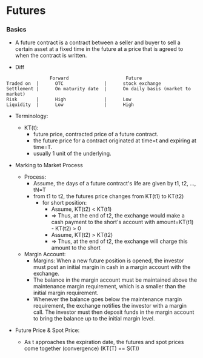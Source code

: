 # Futures

### Basics
* A future contract is a contract between a seller and buyer to sell a certain asset at a fixed time in the future at a price that is agreed to when the contract is written.

* Diff
~~~text
                Forward                     Future
Traded on  |      OTC               |      stock exchange
Settlement |      On maturity date  |      On daily basis (market to market)
Risk       |      High              |      Low
Liquidity  |      Low               |      High 
~~~


* Terminology:
    * KT(t):
        * future price, contracted price of a future contract.
        * the future price for a contract originated at time=t and expiring at time=T.
        * usually 1 unit of the underlying.


* Marking to Market Process
    * Process:
        * Assume, the days of a future contract's life are given by t1, t2, ..., tN=T
        * from t1 to t2, the futures price changes from KT(t1) to KT(t2)
            * for short position:
                * Assume, KT(t2) < KT(t1)
                * => Thus, at the end of t2, the exchange would make a cash payment to the short's account with amount=KT(t1) - KT(t2) > 0
                * Assume, KT(t2) > KT(t2)
                * => Thus, at the end of t2, the exchange will charge this amount to the short
    * Margin Account:
        * Margins: When a new future position is opened, the investor must post an initial margin in cash in a margin account with the exchange.
        * The balance in the margin account must be maintained above the maintenance margin requirement, which is a smaller than the initial margin requirement.
        * Whenever the balance goes below the maintenance margin requirement, the exchange notifies the investor with a margin call. The investor must then deposit funds in the margin account to bring the balance up to the initial margin level.


* Future Price & Spot Price:
    * As t approaches the expiration date, the futures and spot prices come together (convergence) (KT(T) == S(T))